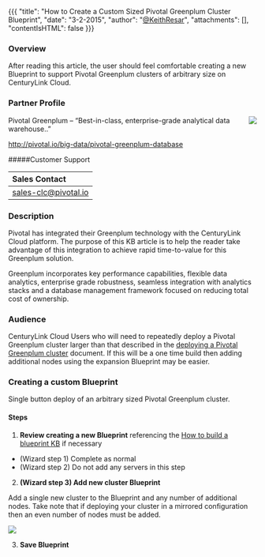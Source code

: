 {{{
  "title": "How to Create a Custom Sized Pivotal Greenplum Cluster Blueprint",
  "date": "3-2-2015",
  "author": "<a href='https://twitter.com/KeithResar'>@KeithResar</a>",
  "attachments": [],
  "contentIsHTML": false
}}}



### Overview

After reading this article, the user should feel comfortable creating a new Blueprint to support Pivotal Greenplum clusters of arbitrary size on CenturyLink Cloud.

### Partner Profile

<img src="../../images/pivotal_greenplum/pivotal_greenplum_logo.png" style="border:0;float:right;">

Pivotal Greenplum – “Best-in-class, enterprise-grade analytical data warehouse..”

http://pivotal.io/big-data/pivotal-greenplum-database

#####Customer Support

|Sales Contact      |
|:- |
|sales-clc@pivotal.io       |


### Description

Pivotal has integrated their Greenplum technology with the CenturyLink Cloud platform.  The purpose of this KB article is to help the reader take advantage of this integration to achieve rapid time-to-value for this Greenplum solution.

Greenplum incorporates key performance capabilities, flexible data analytics, enterprise grade robustness, seamless integration with analytics stacks and a database management framework focused on reducing total cost of ownership.


### Audience

CenturyLink Cloud Users who will need to repeatedly deploy a Pivotal Greenplum cluster larger than that described in the [deploying a Pivotal Greenplum cluster](getting-started-with-pivotal-greenplum-blueprint.md) document.  If this will be a one time build then adding additional nodes using the expansion Blueprint may be easier.


### Creating a custom Blueprint

Single button deploy of an arbitrary sized Pivotal Greenplum cluster.

#### Steps

1. **Review creating a new Blueprint** referencing the [How to build a blueprint KB](../../Blueprints/how-to-build-a-blueprint.md) if necessary

  * (Wizard step 1) Complete as normal
  * (Wizard step 2) Do not add any servers in this step

2. **(Wizard step 3) Add new cluster Blueprint**

  Add a single new cluster to the Blueprint and any number of additional nodes.  Take note that if deploying your cluster in a mirrored configuration then an even number of nodes must be added.

  <img src="../../images/pivotal_greenplum/customize_blueprint.png" style="">

3. **Save Blueprint**
